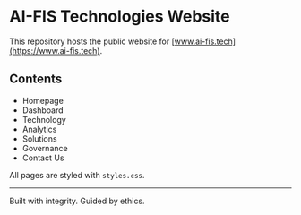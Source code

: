 # AI-FIS Technologies Website

This repository hosts the public website for [www.ai-fis.tech](https://www.ai-fis.tech).

## Contents
- Homepage
- Dashboard
- Technology
- Analytics
- Solutions
- Governance
- Contact Us

All pages are styled with `styles.css`.

---

Built with integrity. Guided by ethics.
